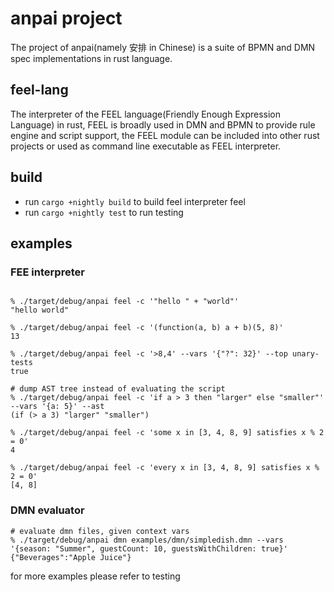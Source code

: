# anpai project
The project of anpai(namely 安排 in Chinese) is a suite of BPMN and
DMN spec implementations in rust language.

## feel-lang
The interpreter of the FEEL language(Friendly Enough Expression
Language) in rust, FEEL is broadly used in DMN and BPMN to provide rule
engine and script support, the FEEL module can be included into
other rust projects or used as command line executable as FEEL
interpreter.

## build
* run `cargo +nightly build` to build feel interpreter feel
* run `cargo +nightly test` to run testing

## examples
### FEE interpreter
```shell

% ./target/debug/anpai feel -c '"hello " + "world"'
"hello world"

% ./target/debug/anpai feel -c '(function(a, b) a + b)(5, 8)'
13

% ./target/debug/anpai feel -c '>8,4' --vars '{"?": 32}' --top unary-tests
true

# dump AST tree instead of evaluating the script
% ./target/debug/anpai feel -c 'if a > 3 then "larger" else "smaller"' --vars '{a: 5}' --ast
(if (> a 3) "larger" "smaller")

% ./target/debug/anpai feel -c 'some x in [3, 4, 8, 9] satisfies x % 2 = 0'
4

% ./target/debug/anpai feel -c 'every x in [3, 4, 8, 9] satisfies x % 2 = 0'
[4, 8]
```

### DMN evaluator
```shell
# evaluate dmn files, given context vars
% ./target/debug/anpai dmn examples/dmn/simpledish.dmn --vars '{season: "Summer", guestCount: 10, guestsWithChildren: true}'
{"Beverages":"Apple Juice"}
```

for more examples please refer to testing
